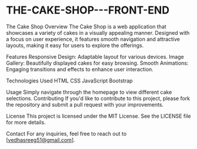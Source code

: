 # THE-CAKE-SHOP---FRONT-END
The Cake Shop
Overview
The Cake Shop is a web application that showcases a variety of cakes in a visually appealing manner. Designed with a focus on user experience, it features smooth navigation and attractive layouts, making it easy for users to explore the offerings.

Features
Responsive Design: Adaptable layout for various devices.
Image Gallery: Beautifully displayed cakes for easy browsing.
Smooth Animations: Engaging transitions and effects to enhance user interaction.

Technologies Used
HTML
CSS
JavaScript
Bootstrap

Usage
Simply navigate through the homepage to view different cake selections.
Contributing
If you'd like to contribute to this project, please fork the repository and submit a pull request with your improvements.

License
This project is licensed under the MIT License. See the LICENSE file for more details.

Contact
For any inquiries, feel free to reach out to [vedhasreeg51@gmail.com].
